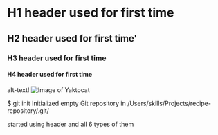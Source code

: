 # H1 header used for first time
## H2 header used for first time'
### H3 header used for first time
#### H4 header used for first time

alt-text! ![Image of Yaktocat](https://octodex.github.com/images/yaktocat.png)

$ git init
Initialized empty Git repository in /Users/skills/Projects/recipe-repository/.git/













started using header and all 6 types of them
